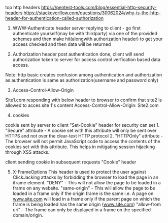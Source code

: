 top http headers
https://pentest-tools.com/blog/essential-http-security-headers
https://stackoverflow.com/questions/30062024/why-is-the-http-header-for-authentication-called-authorization

1. WWW-Authenticate header
	server replying to client - go first authenticate yourself(may be with thirdparty) via one of the provided schemes
	and then make hit(alongwith authorization header) to get your access checked and then data will  be returned

2. Authorization header
	post authentication done, client will send authorization token to server for access control verfication based data access.

Note: http basic creates confusion among authentication and authorization as authentication is same as authorization(username and password only)

3. Access-Control-Allow-Origin

Site1.com responding with below header to browser to confirm that site2 is allowed to acces site 1's content
Access-Control-Allow-Origin: Site2.com

4. cookies 

cookie sent by server to client
"Set-Cookie" header
for security can set 
	1. "Secure" attribute - A cookie set with this attribute will only be sent over HTTPS and not over the clear-text HTTP protocol
	2. "HTTPOnly" attribute - The browser will not permit JavaScript code to access the contents of the cookies set with this attribute. 
				This helps in mitigating session hijacking through XSS attacks.

client sending cookie in subsequent requests
"Cookie" header

5. X-FrameOptions 
This header is used to protect the user against ClickJacking attacks by forbidding the browser to load the page in an iframe element.
"DENY" - This will not allow the page to be loaded in a frame on any website.
"same-origin" -  This will allow the page to be loaded in a frame only if the origin frame is the same
		 i.e. A page on www.site.com will load in a frame only if the parent page on which the frame is being loaded has the same origin (www.site.com)
"allow-from uri" - The frame can only be displayed in a frame on the specified domain/origin.
